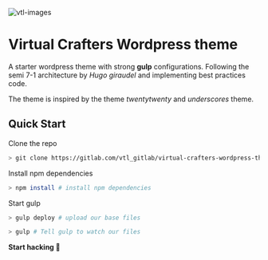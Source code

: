 ![vtl-images](https://i.imgur.com/wN3ytqj.png)

# Virtual Crafters Wordpress theme

A starter wordpress theme with strong **gulp** configurations. Following the semi 7-1 architecture by _Hugo giraudel_ and implementing best practices code.

The theme is inspired by the theme _twentytwenty_ and _underscores_ theme.

## Quick Start

Clone the repo

```bash
> git clone https://gitlab.com/vtl_gitlab/virtual-crafters-wordpress-theme.git
```

Install npm dependencies

```bash
> npm install # install npm dependencies
```

Start gulp

```bash
> gulp deploy # upload our base files

> gulp # Tell gulp to watch our files
```

**Start hacking 🎉**
